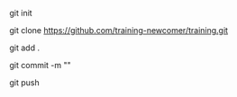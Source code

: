 git init

git clone https://github.com/training-newcomer/training.git

git add .

git commit -m ""

git push